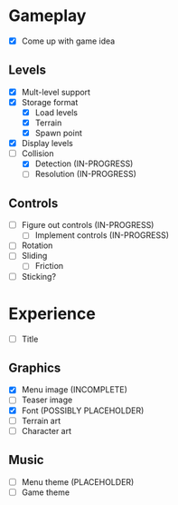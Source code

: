 # Gameplay
- [x] Come up with game idea

## Levels
- [x] Mult-level support
- [x] Storage format
	- [x] Load levels
	- [x] Terrain
	- [x] Spawn point
- [x] Display levels
- [ ] Collision
	- [x] Detection (IN-PROGRESS)
	- [ ] Resolution (IN-PROGRESS)

## Controls
- [ ] Figure out controls (IN-PROGRESS)
	- [ ] Implement controls (IN-PROGRESS)
- [ ] Rotation
- [ ] Sliding
	- [ ] Friction
- [ ] Sticking?

# Experience
- [ ] Title

## Graphics
- [x] Menu image (INCOMPLETE)
- [ ] Teaser image
- [x] Font (POSSIBLY PLACEHOLDER)
- [ ] Terrain art
- [ ] Character art

## Music
- [ ] Menu theme (PLACEHOLDER)
- [ ] Game theme